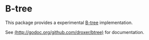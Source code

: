 # B-tree

This package provides a experimental [B-tree](https://en.wikipedia.org/wiki/B-tree) implementation.

See [(http://godoc.org/github.com/droxer/btree)](http://godoc.org/github.com/droxer/btree) for documentation.
